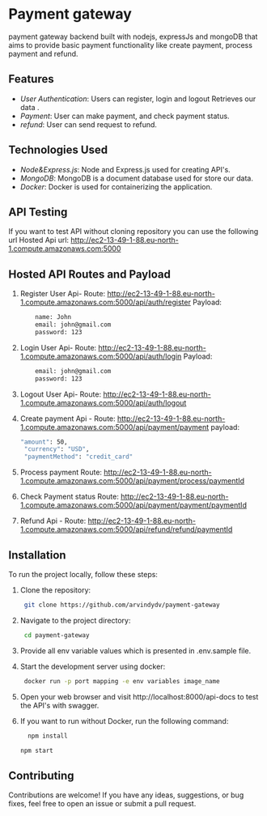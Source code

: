 # Payment gateway

payment gateway backend built with nodejs, expressJs and mongoDB that aims to provide basic payment functionality like create payment, process payment and refund.

## Features

- _User Authentication_: Users can register, login and logout Retrieves our data .
- _Payment_: User can make payment, and check payment status.
- _refund_: User can send request to refund.

## Technologies Used

- _Node&Express.js_: Node and Express.js used for creating API's.
- _MongoDB_: MongoDB is a document database used for store our data.
- _Docker_: Docker is used for containerizing the application.

## API Testing

If you want to test API without cloning repository you can use the following url
Hosted Api url: http://ec2-13-49-1-88.eu-north-1.compute.amazonaws.com:5000

## Hosted API Routes and Payload

1. Register User Api-
   Route: http://ec2-13-49-1-88.eu-north-1.compute.amazonaws.com:5000/api/auth/register
   Payload:
   ```sh
       name: John
       email: john@gmail.com
       password: 123
   ```
2. Login User Api-
   Route: http://ec2-13-49-1-88.eu-north-1.compute.amazonaws.com:5000/api/auth/login
   Payload:
   ```sh
       email: john@gmail.com
       password: 123
   ```
3. Logout User Api-
   Route: http://ec2-13-49-1-88.eu-north-1.compute.amazonaws.com:5000/api/auth/logout

4. Create payment Api -
   Route: http://ec2-13-49-1-88.eu-north-1.compute.amazonaws.com:5000/api/payment/payment
   payload:
   ```sh
   "amount": 50,
    "currency": "USD",
    "paymentMethod": "credit_card"
   ```
 5. Process payment
   Route: http://ec2-13-49-1-88.eu-north-1.compute.amazonaws.com:5000/api/payment/process/paymentId

 6. Check Payment status
    Route: http://ec2-13-49-1-88.eu-north-1.compute.amazonaws.com:5000/api/payment/payment/paymentId
 
 7. Refund Api - 
    Route: http://ec2-13-49-1-88.eu-north-1.compute.amazonaws.com:5000/api/refund/refund/paymentId


## Installation

To run the project locally, follow these steps:

1. Clone the repository:

   ```sh
    git clone https://github.com/arvindydv/payment-gateway

   ```

2. Navigate to the project directory:

   ```sh
    cd payment-gateway

   ```

3. Provide all env variable values which is presented in .env.sample file.

4. Start the development server using docker:

   ```sh
    docker run -p port mapping -e env variables image_name

   ```

5. Open your web browser and visit http://localhost:8000/api-docs to test the API's with swagger.

6. If you want to run without Docker, run the following command:
   ```sh
     npm install
   ```
   ```sh
   npm start
   ```

## Contributing

Contributions are welcome! If you have any ideas, suggestions, or bug fixes, feel free to open an issue or submit a pull request.

